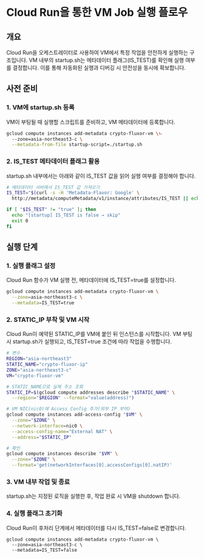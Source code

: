 
# Cloud Run을 통한 VM Job 실행 플로우

## 개요

Cloud Run을 오케스트레이터로 사용하여 VM에서 특정 작업을 안전하게 실행하는 구조입니다.
VM 내부의 startup.sh는 메타데이터 플래그(IS_TEST)를 확인해 실행 여부를 결정합니다.
이를 통해 자동화된 실행과 디버깅 시 안전성을 동시에 확보합니다.

## 사전 준비
### 1. VM에 startup.sh 등록
VM이 부팅될 때 실행할 스크립트를 준비하고, VM 메타데이터에 등록합니다.  

```bash
gcloud compute instances add-metadata crypto-fluxor-vm \ㄴ
  --zone=asia-northeast3-c \
  --metadata-from-file startup-script=./startup.sh
```

### 2.	IS_TEST 메타데이터 플래그 활용
startup.sh 내부에서는 아래와 같이 IS_TEST 값을 읽어 실행 여부를 결정해야 합니다.
```bash
# 메타데이터 서버에서 IS_TEST 값 가져오기
IS_TEST="$(curl -s -H 'Metadata-Flavor: Google' \
  http://metadata/computeMetadata/v1/instance/attributes/IS_TEST || echo false)"

if [ "$IS_TEST" != "true" ]; then
  echo "[startup] IS_TEST is false → skip"
  exit 0
fi
```

## 실행 단계

### 1. 실행 플래그 설정

  Cloud Run 함수가 VM 실행 전, 메타데이터에 IS_TEST=true를 설정합니다.
  ```bash
  gcloud compute instances add-metadata crypto-fluxor-vm \
    --zone=asia-northeast3-c \
    --metadata=IS_TEST=true
  ```

###  2. STATIC_IP 부착 및 VM 시작

Cloud Run이 예약된 STATIC_IP를 VM에 붙인 뒤 인스턴스를 시작합니다.
VM 부팅 시 startup.sh가 실행되고, IS_TEST=true 조건에 따라 작업을 수행합니다.
```bash
# 변수
REGION="asia-northeast3"
STATIC_NAME="crypto-fluxor-ip"
ZONE="asia-northeast3-c"
VM="crypto-fluxor-vm"

# STATIC_NAME으로 실제 주소 조회
STATIC_IP=$(gcloud compute addresses describe "$STATIC_NAME" \
  --region="$REGION" --format="value(address)")

# VM NIC(nic0)에 Access Config 추가(외부 IP 부여)
gcloud compute instances add-access-config "$VM" \
  --zone="$ZONE" \
  --network-interface=nic0 \
  --access-config-name="External NAT" \
  --address="$STATIC_IP"

# 확인
gcloud compute instances describe "$VM" \
  --zone="$ZONE" \
  --format='get(networkInterfaces[0].accessConfigs[0].natIP)'
```

### 3. VM 내부 작업 및 종료

startup.sh는 지정된 로직을 실행한 후, 작업 완료 시 VM을 shutdown 합니다.

### 4. 실행 플래그 초기화

Cloud Run이 후처리 단계에서 메타데이터를 다시 IS_TEST=false로 변경합니다.
```
gcloud compute instances add-metadata crypto-fluxor-vm \
  --zone=asia-northeast3-c \
  --metadata=IS_TEST=false
```
